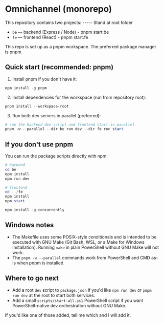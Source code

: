 # Omnichannel (monorepo)

This repository contains two projects:
----- Stand at root folder
- `be` — backend (Express / Node) - pnpm start:be
- `fe` — frontend (React) - pnpm start:fe

This repo is set up as a pnpm workspace. The preferred package manager is pnpm.

## Quick start (recommended: pnpm)

1. Install pnpm if you don't have it:

```powershell
npm install -g pnpm
```

2. Install dependencies for the workspace (run from repository root):

```powershell
pnpm install --workspace-root
```

3. Run both dev servers in parallel (preferred):

```powershell
# run the backend dev script and frontend start in parallel
pnpm -w --parallel --dir be run dev --dir fe run start
```


## If you don't use pnpm

You can run the package scripts directly with npm:

```powershell
# backend
cd be
npm install
npm run dev

# frontend
cd ../fe
npm install
npm start
```


```powershell
npm install -g concurrently
```

## Windows notes

- The Makefile uses some POSIX-style conditionals and is intended to be executed with GNU Make (Git Bash, WSL, or a Make for Windows installation). Running `make` in plain PowerShell without GNU Make will not work.
- The `pnpm -w --parallel` commands work from PowerShell and CMD as-is when pnpm is installed.

## Where to go next

- Add a root `dev` script to `package.json` if you'd like `npm run dev` or `pnpm run dev` at the root to start both services.
- Add a small `scripts/start-all.ps1` PowerShell script if you want PowerShell-native dev orchestration without GNU Make.

If you'd like one of those added, tell me which and I will add it.